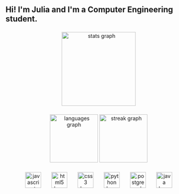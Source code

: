 <h2 align="left">Hi! I'm Julia and I'm a Computer Engineering student.</h2>

###

<div align="center">
  <img src="https://github-readme-stats.vercel.app/api?username=julia-oliver&hide_title=false&hide_rank=false&show_icons=true&include_all_commits=true&count_private=true&disable_animations=false&theme=dracula&locale=en&hide_border=false" height="200" alt="stats graph"  />
</div>

###

<div align="center">
  <img src="https://github-readme-stats.vercel.app/api/top-langs?username=julia-oliver&locale=en&hide_title=false&layout=compact&card_width=320&langs_count=5&theme=dracula&hide_border=false&order=2" height="130" alt="languages graph"  />
  <img src="https://streak-stats.demolab.com?user=julia-oliver&locale=en&mode=daily&theme=dracula&hide_border=false&border_radius=5&order=3" height="130" alt="streak graph"  />
</div>

###

<div align="center">
  <img src="https://skillicons.dev/icons?i=js" height="43" alt="javascript logo"  />
  <img width="20" />
  <img src="https://skillicons.dev/icons?i=html" height="43" alt="html5 logo"  />
  <img width="20" />
  <img src="https://skillicons.dev/icons?i=css" height="43" alt="css3 logo"  />
  <img width="20" />
  <img src="https://skillicons.dev/icons?i=py" height="43" alt="python logo"  />
  <img width="20" />
  <img src="https://skillicons.dev/icons?i=postgres" height="43" alt="postgresql logo"  />
  <img width="20" />
  <img src="https://skillicons.dev/icons?i=java" height="43" alt="java logo"  />
</div>


